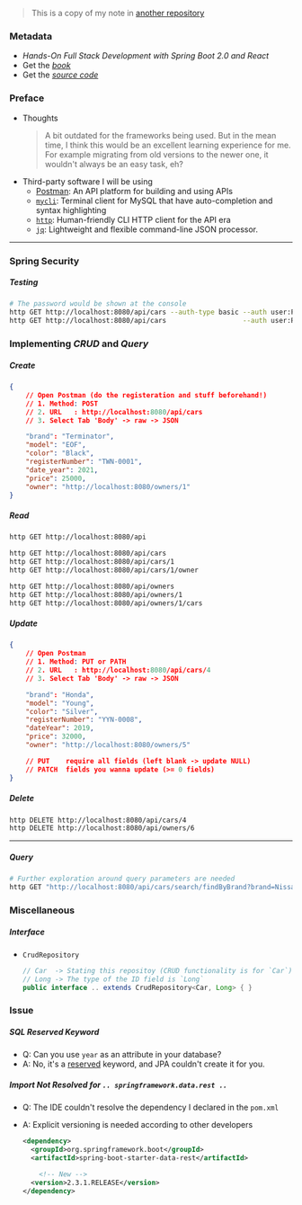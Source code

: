
> This is a copy of my note in [another repository](https://github.com/codingEzio/metarepo_blog/blob/master/043%20-%20%E9%98%85%E4%B9%A6%E7%AC%94%E8%AE%B0%20%E5%85%A8%E6%A0%88SpringBoot%20with%20React.md)

### Metadata

- *Hands-On Full Stack Development with Spring Boot 2.0 and React*
- Get the [*book*](https://www.amazon.com/Hands-Stack-Development-Spring-React-ebook/dp/B07DT9DTS1)
- Get the [*source code*](https://github.com/PacktPublishing/Hands-On-Full-Stack-Development-with-Spring-Boot-2.0-and-React)

### Preface

- Thoughts
    > A bit outdated for the frameworks being used. But in the mean time, I think this would be an excellent learning experience for me. For example migrating from old versions to the newer one, it wouldn't always be an easy task, eh?
- Third-party software I will be using
  - [Postman](https://www.postman.com/downloads/): An API platform for building and using APIs
  - [`mycli`](https://github.com/dbcli/mycli): Terminal client for MySQL that have auto-completion and syntax highlighting
  - [`http`](https://github.com/httpie/httpie): Human-friendly CLI HTTP client for the API era
  - [`jq`](https://github.com/stedolan/jq): Lightweight and flexible command-line JSON processor.

-----

### Spring Security

##### Testing

```bash
# The password would be shown at the console
http GET http://localhost:8080/api/cars --auth-type basic --auth user:PASSWORD
http GET http://localhost:8080/api/cars                   --auth user:PASSWORD
```

### Implementing *CRUD* and *Query*

##### *C*reate

```json
{
    // Open Postman (do the registeration and stuff beforehand!)
    // 1. Method: POST
    // 2. URL   : http://localhost:8080/api/cars
    // 3. Select Tab 'Body' -> raw -> JSON

    "brand": "Terminator",
    "model": "EOF",
    "color": "Black",
    "registerNumber": "TWN-0001",
    "date_year": 2021,
    "price": 25000,
    "owner": "http://localhost:8080/owners/1"
}
```

##### *R*ead

```bash
http GET http://localhost:8080/api

http GET http://localhost:8080/api/cars
http GET http://localhost:8080/api/cars/1
http GET http://localhost:8080/api/cars/1/owner

http GET http://localhost:8080/api/owners
http GET http://localhost:8080/api/owners/1
http GET http://localhost:8080/api/owners/1/cars
```

##### *U*pdate

```json
{
    // Open Postman
    // 1. Method: PUT or PATH
    // 2. URL   : http://localhost:8080/api/cars/4
    // 3. Select Tab 'Body' -> raw -> JSON

    "brand": "Honda",
    "model": "Young",
    "color": "Silver",
    "registerNumber": "YYN-0008",
    "dateYear": 2019,
    "price": 32000,
    "owner": "http://localhost:8080/owners/5"

    // PUT    require all fields (left blank -> update NULL)
    // PATCH  fields you wanna update (>= 0 fields)
}
```

##### *D*elete

```bash
http DELETE http://localhost:8080/api/cars/4
http DELETE http://localhost:8080/api/owners/6
```

-----

##### *Q*uery

```bash
# Further exploration around query parameters are needed
http GET "http://localhost:8080/api/cars/search/findByBrand?brand=Nissan" | jq "._embedded .cars"
```

### Miscellaneous

##### Interface

- `CrudRepository`

    ```java
    // Car  -> Stating this repositoy (CRUD functionality is for `Car`)
    // Long -> The type of the ID field is `Long`
    public interface .. extends CrudRepository<Car, Long> { }
    ```

### Issue

##### SQL Reserved Keyword

- Q: Can you use `year` as an attribute in your database?
- A: No, it's a [reserved](https://docs.microsoft.com/en-us/sql/t-sql/language-elements/reserved-keywords-transact-sql?view=sql-server-ver16) keyword, and JPA couldn't create it for you.

##### Import Not Resolved for `.. springframework.data.rest ..`

- Q: The IDE couldn't resolve the dependency I declared in the `pom.xml`
- A: Explicit versioning is needed according to other developers

    ```xml
    <dependency>
      <groupId>org.springframework.boot</groupId>
      <artifactId>spring-boot-starter-data-rest</artifactId>

        <!-- New -->  
      <version>2.3.1.RELEASE</version>
  </dependency>
    ```
